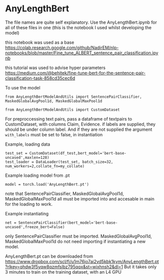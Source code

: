 # AnyLengthBert

The file names are quite self explanatory. Use the AnyLengthBert.ipynb for all of these files in one (this is the notebook I used whilst developing the model)

this notebook was used as a base https://colab.research.google.com/github/NadirEM/nlp-notebooks/blob/master/Fine_tune_ALBERT_sentence_pair_classification.ipynb

this tutorial was used to advise hyper parameters https://medium.com/@behitek/fine-tune-bert-for-the-sentence-pair-classification-task-858cd35cec6d


To use the model 

```
from AnyLengthBertModelAndUtils import SentencePairClassifier, MaskedGlobalAvgPool1d, MaskedGlobalMaxPool1d
```
```
from AnyLengthBertModelAndUtils import CustomDataset
```

For preproccessing text pairs, pass a dataframe of textpairs to CustomDataset, with columns Claim, Evidence. if labels are supplied, they should be under column label. And if they are not supplied the argument `with_labels` must be set to false, in instantiation

Example, loading data
```
test_set = CustomDataset(df_test,bert_model='bert-base-uncased',maxlen=128)
test_loader = DataLoader(test_set, batch_size=32, num_workers=2,collate_fn=my_collate)
```

Example loading model from .pt
```
model = torch.load('AnyLengthBert.pt')
```
note that SentencePairClassifier, MaskedGlobalAvgPool1d, MaskedGlobalMaxPool1d all must be imported into and accesable in main for the loading to work.

Example instantiating
```
net = SentencePairClassifier(bert_model='bert-base-uncased',freeze_bert=False)
```
only SentencePairClassifier must be imported.  MaskedGlobalAvgPool1d, MaskedGlobalMaxPool1d do not need importing if instantiating a new model.

AnyLengthBert.pt can be downloaded from https://www.dropbox.com/scl/fi/u1m76jo7ai2vd5kbk1kym/AnyLengthBert.pt?rlkey=qhdw3f5yqw8qzmfslbz795qqx&st=wixhnsh2&dl=1
But it takes only 3 minutes to train on the training dataset, with an L4 GPU



